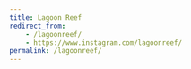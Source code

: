```yaml
---
title: Lagoon Reef
redirect_from:
    - /lagoonreef/
    - https://www.instagram.com/lagoonreef/
permalink: /lagoonreef/
---
```

